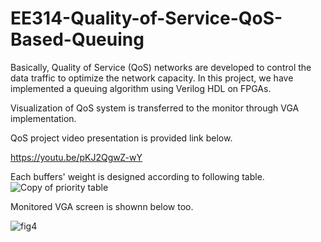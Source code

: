 # EE314-Quality-of-Service-QoS-Based-Queuing
Basically, Quality of Service (QoS)
networks are developed to control the data traffic to optimize the network capacity. In this project,
we have implemented a queuing algorithm using Verilog HDL on FPGAs.

Visualization of QoS system is transferred to the monitor through VGA implementation. 

QoS project video presentation is provided link below. 

https://youtu.be/pKJ2QgwZ-wY



Each buffers' weight is designed according to following table.
![Copy of priority table](https://user-images.githubusercontent.com/88316097/178002606-d37c98ef-96a1-4653-8f34-9f0710c4cf9e.png)


Monitored VGA screen is shownn below too. 

![fig4](https://user-images.githubusercontent.com/88316097/178003207-b19797ea-6b06-44ef-84b7-b878a80f09e9.png)


